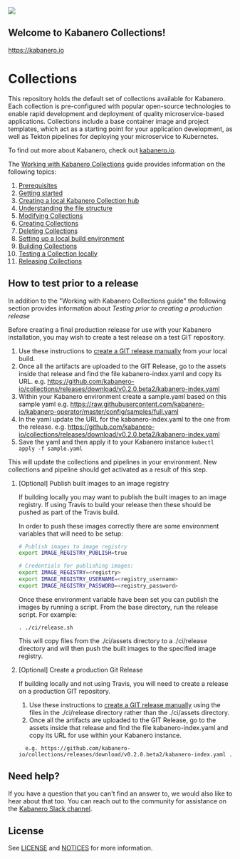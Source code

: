 ![](https://raw.githubusercontent.com/kabanero-io/kabanero-website/master/src/main/content/img/Kabanero_Logo_Hero.png)

## Welcome to Kabanero Collections!
<https://kabanero.io>

# Collections

This repository holds the default set of collections available for Kabanero. 
Each collection is pre-configured with popular open-source technologies to enable rapid development and deployment of quality microservice-based applications. 
Collections include a base container image and project templates, which act as a starting point for your application development, as well as Tekton pipelines for deploying your microservice to Kubernetes.

To find out more about Kabanero, check out [kabanero.io](https://kabanero.io).

The [Working with Kabanero Collections](https://kabanero.io/guides/working-with-collections/) guide provides information on the following topics:

1. [Prerequisites](https://kabanero.io/guides/working-with-collections/#prerequisites)
1. [Getting started](https://kabanero.io/guides/working-with-collections/#getting-started)
1. [Creating a local Kabanero Collection hub](https://kabanero.io/guides/working-with-collections/#creating-a-local-kabanero-collection-hub)
1. [Understanding the file structure](https://kabanero.io/guides/working-with-collections/#understanding-the-file-structure)
1. [Modifying Collections](https://kabanero.io/guides/working-with-collections/#modifying-collections)
1. [Creating Collections](https://kabanero.io/guides/working-with-collections/#creating-collections)
1. [Deleting Collections](https://kabanero.io/guides/working-with-collections/#deleting-collections)
1. [Setting up a local build environment](https://kabanero.io/guides/working-with-collections/#setting-up-a-local-build-environment)
1. [Building Collections](https://kabanero.io/guides/working-with-collections/#building-collections)
1. [Testing a Collection locally](https://kabanero.io/guides/working-with-collections/#testing-a-collection-locally)
1. [Releasing Collections](https://kabanero.io/guides/working-with-collections/#releasing-collections)

## How to test prior to a release
In addition to the "Working with Kabanero Collections guide" the following section provides information about *Testing prior to creating a production release*

Before creating a final production release for use with your Kabanero installation, you may wish to create a test release on a test GIT repository. 

1. Use these instructions to [create a GIT release manually](https://github.com/kabanero-io/collections/blob/master/create-release.md) from your local build.
1. Once all the artifacts are uploaded to the GIT Release, go to the assets inside that release and find the file kabanero-index.yaml and copy its URL.
e.g. https://github.com/kabanero-io/collections/releases/download/v0.2.0.beta2/kabanero-index.yaml
1. Within your Kabanero environment create a sample.yaml based on this sample yaml e.g.
https://raw.githubusercontent.com/kabanero-io/kabanero-operator/master/config/samples/full.yaml
1. In the yaml update the URL for the kabanero-index.yaml to the one from the release. e.g. 
https://github.com/kabanero-io/collections/releases/download/v0.2.0.beta2/kabanero-index.yaml
1. Save the yaml and then apply it to your Kabanero instance `kubectl apply -f sample.yaml`

This will update the collections and pipelines in your environment. New collections and pipeline should get activated as a result of this step.

1. [Optional] Publish built images to an image registry

   If building locally you may want to publish the built images to an image registry. If using Travis to build your release then these should be pushed as part of the Travis build.
   
   In order to push these images correctly there are some environment variables that will need to be setup:
   ```bash
   # Publish images to image registry
   export IMAGE_REGISTRY_PUBLISH=true

   # Credentials for publishing images:
   export IMAGE_REGISTRY=<registry>
   export IMAGE_REGISTRY_USERNAME=<registry_username>
   export IMAGE_REGISTRY_PASSWORD=<registry_password>
   ```
   Once these environment variable have been set you can publish the images by running a script.
   From the base directory, run the release script.  For example:
    ```
    . ./ci/release.sh
    ```
   This will copy files from the ./ci/assets directory to a ./ci/release directory and will then push the built images to the specified image registry.

1. [Optional] Create a production Git Release 

   If building locally and not using Travis, you will need to create a release on a production GIT repository. 

   1. Use these instructions to [create a GIT release manually](https://github.com/kabanero-io/collections/blob/master/create-release.md) using the files in the ./ci/release directory rather than the ./ci/assets directory.
   1. Once all the artifacts are uploaded to the GIT Release, go to the assets inside that release and find the file kabanero-index.yaml and copy its URL for use within your Kabanero instance.
   ```
     e.g. https://github.com/kabanero-io/collections/releases/download/v0.2.0.beta2/kabanero-index.yaml .
   ```
   
## Need help?
If you have a question that you can't find an answer to, we would also like to hear about that too.
You can reach out to the community for assistance on the [Kabanero Slack channel](https://ibm-cloud-tech.slack.com/messages/CJZCYTD0Q).

## License

See [LICENSE](https://github.com/kabanero-io/collections/blob/master/LICENSE) and [NOTICES](https://github.com/kabanero-io/collections/blob/master/NOTICE.md) for more information.

